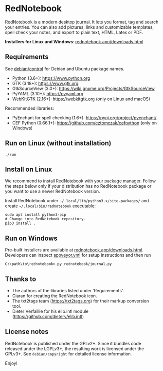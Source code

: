 # RedNotebook

RedNotebook is a modern desktop journal. It lets you format, tag and
search your entries. You can also add pictures, links and customizable
templates, spell check your notes, and export to plain text, HTML,
Latex or PDF.


**Installers for Linux and Windows**:
[rednotebook.app/downloads.html](https://www.rednotebook.app/downloads.html)


## Requirements

See [debian/control](debian/control) for Debian and Ubuntu package names.

  * Python (3.6+): https://www.python.org
  * GTK (3.18+): https://www.gtk.org
  * GtkSourceView (3.0+): https://wiki.gnome.org/Projects/GtkSourceView
  * PyYAML (3.10+): https://pyyaml.org
  * WebKitGTK (2.16+): https://webkitgtk.org (only on Linux and macOS)

Recommended libraries:

  * PyEnchant for spell checking (1.6+): https://pypi.org/project/pyenchant/
  * CEF Python (0.66.1+): https://github.com/cztomczak/cefpython (only on Windows)


## Run on Linux (without installation)

    ./run


## Install on Linux

We recommend to install RedNotebook with your package manager. Follow the steps
below only if your distribution has no RedNotebook package or you want to use a
newer RedNotebook version.

Install RedNotebook under `~/.local/lib/python3.x/site-packages/` and
create `~/.local/bin/rednotebook` executable:

    sudo apt install python3-pip
    # Change into RedNotebook repository.
    pip3 install .


## Run on Windows

Pre-built installers are available at
[rednotebook.app/downloads.html](https://www.rednotebook.app/downloads.html).
Developers can inspect [appveyor.yml](appveyor.yml) for setup instructions and
then run

    C:\path\to\rednotebook> py rednotebook/journal.py


## Thanks to

  * The authors of the libraries listed under 'Requirements'.
  * Ciaran for creating the RedNotebook icon.
  * The txt2tags team (https://txt2tags.org) for their markup conversion tool.
  * Dieter Verfaillie for his elib.intl module
    (https://github.com/dieterv/elib.intl)


## License notes

RedNotebook is published under the GPLv2+. Since it bundles code
released under the LGPLv3+, the resulting work is licensed under the
GPLv3+. See `debian/copyright` for detailed license information.


Enjoy!
